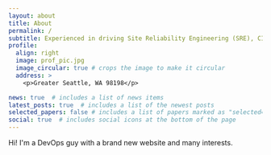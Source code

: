```yaml
---
layout: about
title: About
permalink: /
subtitle: Experienced in driving Site Reliability Engineering (SRE), CI/CD, and IaC goals in AWS and Azure.Passionate about automation, containers, and teamwork.
profile:
  align: right
  image: prof_pic.jpg
  image_circular: true # crops the image to make it circular
  address: >
    <p>Greater Seattle, WA 98198</p>

news: true  # includes a list of news items
latest_posts: true  # includes a list of the newest posts
selected_papers: false # includes a list of papers marked as "selected={true}"
social: true  # includes social icons at the bottom of the page
---
```


Hi! I'm a DevOps guy with a brand new website and many interests.
